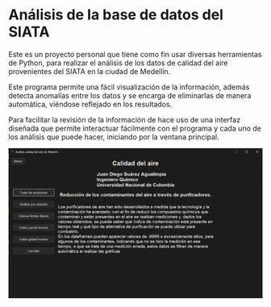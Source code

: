 # Análisis de la base de datos del SIATA

Este es un proyecto personal que tiene como fin usar diversas herramientas de Python, para realizar el análisis de los datos de calidad del aire provenientes del SIATA en la ciudad de Medellín.

Este programa permite una fácil visualización de la información, además detecta anomalías entre los datos y se encarga de eliminarlas de manera automática, viéndose reflejado en los resultados.

Para facilitar la revisión de la información de hace uso de una interfaz diseñada que permite interactuar fácilmente con el programa y cada uno de los análisis que puede hacer, iniciando por la ventana principal.

![Ventana Principal](https://github.com/Patatas1000/Analisis-Siata/blob/Patatas1000-patch-1/Calidad%20del%20aire/Proyecto/Images/VentanaPrincipal.png)

